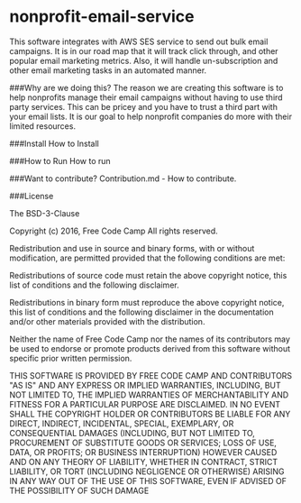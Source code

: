 # nonprofit-email-service

This software integrates with AWS SES service to send out bulk email campaigns. It is in our road map that it will track click through, and other popular email marketing metrics. Also, it will handle un-subscription and other email marketing tasks in an automated manner.

###Why are we doing this?
The reason we are creating this software is to help nonprofits manage their email campaigns without having to use third party services. This can be pricey and you have to trust a third part with your email lists. It is our goal to help nonprofit companies do more with their limited resources.

###Install
How to Install

###How to Run
How to run

###Want to contribute?
Contribution.md - How to contribute.

###License

The BSD-3-Clause

Copyright (c) 2016, Free Code Camp All rights reserved.

Redistribution and use in source and binary forms, with or without modification, are permitted provided that the following conditions are met:

Redistributions of source code must retain the above copyright notice, this list of conditions and the following disclaimer.

Redistributions in binary form must reproduce the above copyright notice, this list of conditions and the following disclaimer in the documentation and/or other materials provided with the distribution.

Neither the name of Free Code Camp nor the names of its contributors may be used to endorse or promote products derived from this software without specific prior written permission.

THIS SOFTWARE IS PROVIDED BY FREE CODE CAMP AND CONTRIBUTORS "AS IS" AND ANY EXPRESS OR IMPLIED WARRANTIES, INCLUDING, BUT NOT LIMITED TO, THE IMPLIED WARRANTIES OF MERCHANTABILITY AND FITNESS FOR A PARTICULAR PURPOSE ARE DISCLAIMED. IN NO EVENT SHALL THE COPYRIGHT HOLDER OR CONTRIBUTORS BE LIABLE FOR ANY DIRECT, INDIRECT, INCIDENTAL, SPECIAL, EXEMPLARY, OR CONSEQUENTIAL DAMAGES (INCLUDING, BUT NOT LIMITED TO, PROCUREMENT OF SUBSTITUTE GOODS OR SERVICES; LOSS OF USE, DATA, OR PROFITS; OR BUSINESS INTERRUPTION) HOWEVER CAUSED AND ON ANY THEORY OF LIABILITY, WHETHER IN CONTRACT, STRICT LIABILITY, OR TORT (INCLUDING NEGLIGENCE OR OTHERWISE) ARISING IN ANY WAY OUT OF THE USE OF THIS SOFTWARE, EVEN IF ADVISED OF THE POSSIBILITY OF SUCH DAMAGE


